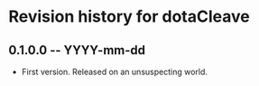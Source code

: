 # Revision history for dotaCleave

## 0.1.0.0  -- YYYY-mm-dd

* First version. Released on an unsuspecting world.
